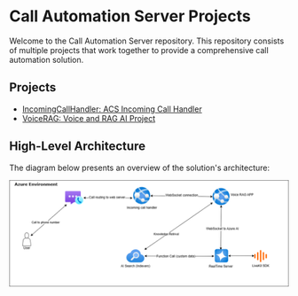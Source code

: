 # Call Automation Server Projects

Welcome to the Call Automation Server repository. This repository consists of multiple projects that work together to provide a comprehensive call automation solution.

## Projects

- [IncomingCallHandler: ACS Incoming Call Handler](./IncomingCallHandler/readme.md)
- [VoiceRAG: Voice and RAG AI Project](./VoiceRAGAI/README.md)

## High-Level Architecture

The diagram below presents an overview of the solution's architecture:

![High-Level Architecture](./Voice-assistant.png)
